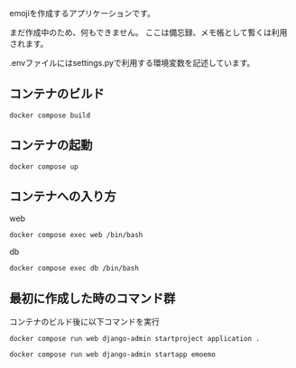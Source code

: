 emojiを作成するアプリケーションです。

まだ作成中のため、何もできません。
ここは備忘録、メモ帳として暫くは利用されます。

.envファイルにはsettings.pyで利用する環境変数を記述しています。


## コンテナのビルド

```shell
docker compose build
```

## コンテナの起動

```shell
docker compose up
```

## コンテナへの入り方

web
```shell
docker compose exec web /bin/bash
```

db
```shell
docker compose exec db /bin/bash
```

## 最初に作成した時のコマンド群

コンテナのビルド後に以下コマンドを実行

```shell
docker compose run web django-admin startproject application .
```

```shell
docker compose run web django-admin startapp emoemo
```